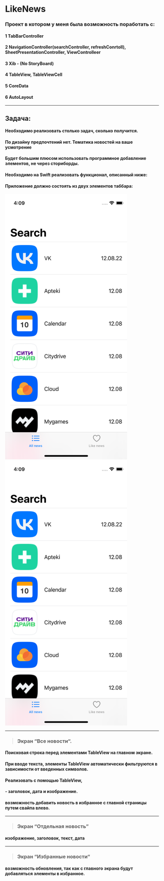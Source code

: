 # LikeNews
 
### Проект в котором у меня была возможность поработать с:

#### 1 TabBarController
#### 2 NavigationController(searchController, refreshConrtoll), SheetPresentationController, ViewControlleer
#### 3 Xib - (No StoryBoard)
#### 4 TableView, TableViewCell
#### 5 CoreData
#### 6 AutoLayout 
---
## Задача:
####    Необходимо реализовать столько задач, сколько получится.
####    По дизайну предпочтений нет. Тематика новостей на ваше усмотрение
####    Будет большим плюсом использовать программное добавление элементов, не через сториборды.
####    Необходимо на Swift реализовать функционал, описанный ниже: 
####        Приложение должно состоять из двух элементов таббара:

<img src="https://github.com/MikkiWhiteDove/LikeNews/blob/main/Screens/allNews.png" width="400" hedth="800"> 
<img src="https://github.com/MikkiWhiteDove/LikeNews/blob/main/Screens/allNews.png" width="400" hedth="800"> 

---
> ### Экран “Все новости“.
####  Поисковая строка перед элементами TableView на главном экране.
####  При вводе текста, элементы TableView автоматически фильтруются в зависимости от введенных символов.
####  Реализовать с помощью TableView, 
#### - заголовок, дата и изображение.
#### возможность добавить новость в избранное с главной страницы путем свайпа влево.
---
> ### Экран “Отдельная новость” 
#### изображение, заголовок, текст, дата
---
> ### Экран “Избранные новости“
#### возможность обновления, так как с главного экрана будут добавляться элементы в избранное.




